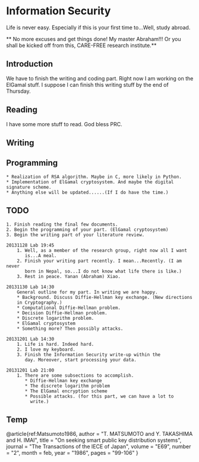 # Information Security #
Life is never easy. Especially if this is your first time to...Well,
study abroad.

** No more excuses and get things done! My master Abraham!!! Or you
   shall be kicked off from this, CARE-FREE research institute.**



## Introduction ##
We have to finish the writing and coding part. Right now I am working
on the ElGamal stuff. I suppose I can finish this writing stuff by the
end of Thursday.



## Reading ##
I have some more stuff to read. God bless PRC.

## Writing ##

## Programming ##
    * Realization of RSA algorithm. Maybe in C, more likely in Python.
    * Implementation of ElGamal cryptosystem. And maybe the digital
    signature scheme.
    * Anything else will be updated......(If I do have the time.)

## TODO ##
    1. Finish reading the final few documents.
    2. Begin the programming of your part. (ElGamal cryptosystem)
    3. Begin the writing part of your literature review.

    20131128 Lab 19:45
        1. Well, as a member of the research group, right now all I want
           is...A meal.
        2. Finish your writing part recently. I mean...Recently. (I am never
           born in Nepal, so...I do not know what life there is like.)
        3. Rest in peace. Yanan (Abraham) Xiao.

    20131130 Lab 14:30
        General outline for my part. In writing we are happy.
        * Background. Discuss Diffie-Hellman key exchange. (New directions
        in Cryptography.)
        * Computational Diffie-Hellman problem.
        * Decision Diffie-Hellman problem.
        * Discrete logarithm problem.
        * ElGamal cryptosystem
        * Something more? Then possibly attacks.

    20131201 Lab 14:30
        1. Life is hard. Indeed hard.
        2. I love my keyboard.
        3. Finish the Information Security write-up within the
           day. Moreover, start processing your data.

    20131201 Lab 21:00
        1. There are some subsections to accomplish.
           * Diffie-Hellman key exchange
           * The discrete logarithm problem
           * The ElGamal encryption scheme
           * Possible attacks. (for this part, we can have a lot to
             write.)





## Temp ##
@article{ref:Matsumoto1986,
  author        = "T. MATSUMOTO and Y. TAKASHIMA and H. IMAI",
  title         = "On seeking smart public key distribution systems",
  journal       = "The Transactions of the IECE of Japan",
  volume        = "E69",
  number        = "2",
  month         = feb,
  year          = "1986",
  pages         = "99-106"
}
           
